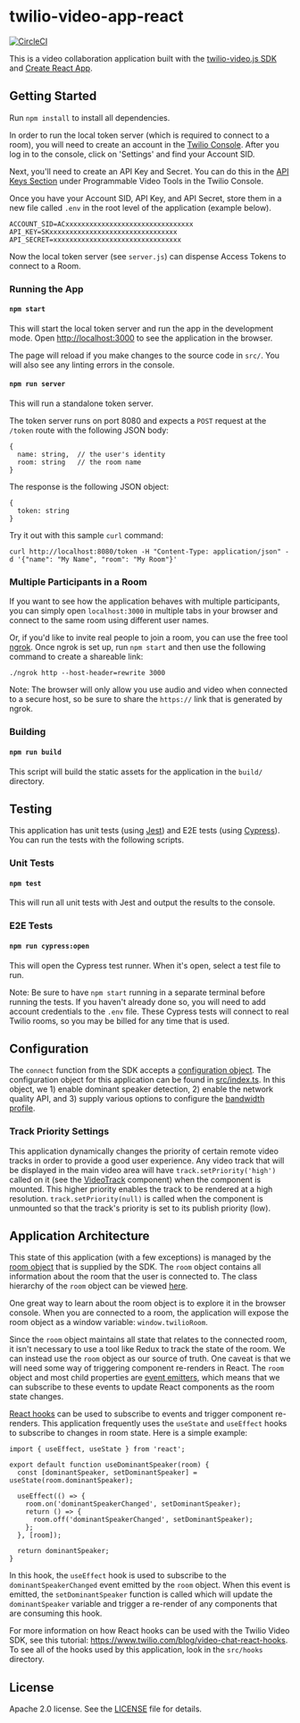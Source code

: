 # twilio-video-app-react

[![CircleCI](https://circleci.com/gh/twilio/twilio-video-app-react.svg?style=svg&circle-token=9d6b1e89d148181aaa6874c29849c730b8ca406d)](https://circleci.com/gh/twilio/twilio-video-app-react)

This is a video collaboration application built with the [twilio-video.js SDK](https://github.com/twilio/twilio-video.js) and [Create React App](https://github.com/facebook/create-react-app).

## Getting Started

Run `npm install` to install all dependencies.

In order to run the local token server (which is required to connect to a room), you will need to create an account in the [Twilio Console](https://www.twilio.com/console). After you log in to the console, click on 'Settings' and find your Account SID.

Next, you'll need to create an API Key and Secret. You can do this in the [API Keys Section](https://www.twilio.com/console/video/project/api-keys) under Programmable Video Tools in the Twilio Console.

Once you have your Account SID, API Key, and API Secret, store them in a new file called `.env` in the root level of the application (example below).

```
ACCOUNT_SID=ACxxxxxxxxxxxxxxxxxxxxxxxxxxxxxxxx
API_KEY=SKxxxxxxxxxxxxxxxxxxxxxxxxxxxxxxxx
API_SECRET=xxxxxxxxxxxxxxxxxxxxxxxxxxxxxxxx
```

Now the local token server (see `server.js`) can dispense Access Tokens to connect to a Room.

### Running the App

#### `npm start`

This will start the local token server and run the app in the development mode. Open [http://localhost:3000](http://localhost:3000) to see the application in the browser.

The page will reload if you make changes to the source code in `src/`.
You will also see any linting errors in the console.

#### `npm run server`

This will run a standalone token server.

The token server runs on port 8080 and expects a `POST` request at the `/token` route with the following JSON body:

```
{
  name: string,  // the user's identity
  room: string   // the room name
}
```

The response is the following JSON object:

```
{
  token: string
}
```

Try it out with this sample `curl` command:

`curl http://localhost:8080/token -H "Content-Type: application/json" -d '{"name": "My Name", "room": "My Room"}'`

### Multiple Participants in a Room

If you want to see how the application behaves with multiple participants, you can simply open `localhost:3000` in multiple tabs in your browser and connect to the same room using different user names.

Or, if you'd like to invite real people to join a room, you can use the free tool [ngrok](https://ngrok.com/). Once ngrok is set up, run `npm start` and then use the following command to create a shareable link:

`./ngrok http --host-header=rewrite 3000`

Note: The browser will only allow you use audio and video when connected to a secure host, so be sure to share the `https://` link that is generated by ngrok.

### Building

#### `npm run build`

This script will build the static assets for the application in the `build/` directory.

## Testing

This application has unit tests (using [Jest](https://jestjs.io/)) and E2E tests (using [Cypress](https://www.cypress.io/)). You can run the tests with the following scripts.

### Unit Tests

#### `npm test`

This will run all unit tests with Jest and output the results to the console.

### E2E Tests

#### `npm run cypress:open`

This will open the Cypress test runner. When it's open, select a test file to run.

Note: Be sure to have `npm start` running in a separate terminal before running the tests. If you haven't already done so, you will need to add account credentials to the `.env` file. These Cypress tests will connect to real Twilio rooms, so you may be billed for any time that is used.

## Configuration

The `connect` function from the SDK accepts a [configuration object](https://media.twiliocdn.com/sdk/js/video/releases/2.0.0-beta16/docs/global.html#ConnectOptions). The configuration object for this application can be found in [src/index.ts](https://github.com/twilio/twilio-video-app-react/blob/AHOYAPPS-30-readme/src/index.tsx#L19). In this object, we 1) enable dominant speaker detection, 2) enable the network quality API, and 3) supply various options to configure the [bandwidth profile](https://www.twilio.com/docs/video/tutorials/using-bandwidth-profile-api).

### Track Priority Settings

This application dynamically changes the priority of certain remote video tracks in order to provide a good user experience. Any video track that will be displayed in the main video area will have `track.setPriority('high')` called on it (see the [VideoTrack](https://github.com/twilio/twilio-video-app-react/blob/AHOYAPPS-30-readme/src/components/VideoTrack/VideoTrack.tsx#L24) component) when the component is mounted. This higher priority enables the track to be rendered at a high resolution. `track.setPriority(null)` is called when the component is unmounted so that the track's priority is set to its publish priority (low).

## Application Architecture

This state of this application (with a few exceptions) is managed by the [room object](https://media.twiliocdn.com/sdk/js/video/releases/2.0.0-beta16/docs/Room.html) that is supplied by the SDK. The `room` object contains all information about the room that the user is connected to. The class hierarchy of the `room` object can be viewed [here](https://www.twilio.com/docs/video/migrating-1x-2x#object-model).

One great way to learn about the room object is to explore it in the browser console. When you are connected to a room, the application will expose the room object as a window variable: `window.twilioRoom`.

Since the `room` object maintains all state that relates to the connected room, it isn't necessary to use a tool like Redux to track the state of the room. We can instead use the `room` object as our source of truth. One caveat is that we will need some way of triggering component re-renders in React. The `room` object and most child properties are [event emitters](https://nodejs.org/api/events.html#events_class_eventemitter), which means that we can subscribe to these events to update React components as the room state changes.

[React hooks](https://reactjs.org/docs/hooks-intro.html) can be used to subscribe to events and trigger component re-renders. This application frequently uses the `useState` and `useEffect` hooks to subscribe to changes in room state. Here is a simple example:

```
import { useEffect, useState } from 'react';

export default function useDominantSpeaker(room) {
  const [dominantSpeaker, setDominantSpeaker] = useState(room.dominantSpeaker);

  useEffect(() => {
    room.on('dominantSpeakerChanged', setDominantSpeaker);
    return () => {
      room.off('dominantSpeakerChanged', setDominantSpeaker);
    };
  }, [room]);

  return dominantSpeaker;
}
```

In this hook, the `useEffect` hook is used to subscribe to the `dominantSpeakerChanged` event emitted by the `room` object. When this event is emitted, the `setDominantSpeaker` function is called which will update the `dominantSpeaker` variable and trigger a re-render of any components that are consuming this hook.

For more information on how React hooks can be used with the Twilio Video SDK, see this tutorial: https://www.twilio.com/blog/video-chat-react-hooks. To see all of the hooks used by this application, look in the `src/hooks` directory.

## License

Apache 2.0 license. See the [LICENSE](LICENSE) file for details.